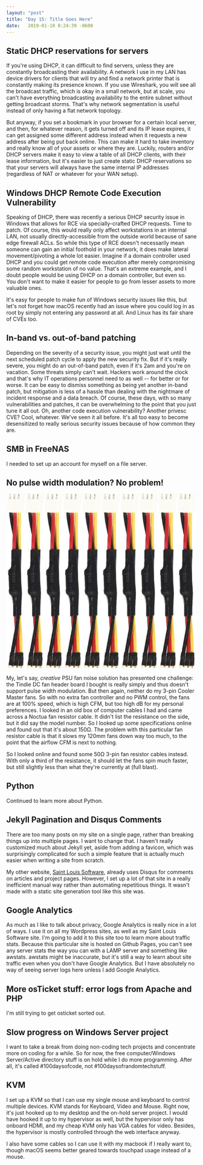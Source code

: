 ```yaml
---
layout: "post"
title: "Day 15: Title Goes Here"
date:   2019-01-10 0:24:39 -0600
---
```


## Static DHCP reservations for servers

If you're using DHCP, it can difficult to find servers, unless they are constantly broadcasting their availability. A network I use in my LAN has device drivers for clients that will try and find a network printer that is constantly making its presence known. If you use Wireshark, you will see all the broadcast traffic, which is okay in a small network, but at scale, you can't have everything broadcasting availability to the entire subnet without getting broadcast storms. That's why network segmentation is useful instead of only having a flat network topology. 

But anyway, if you set a bookmark in your browser for a certain local server, and then, for whatever reason, it gets turned off and its IP lease expires, it can get assigned some different address instead when it requests a new address after being put back online. This can make it hard to take inventory and really know all of your assets or where they are. Luckily, routers and/or DHCP servers make it easy to view a table of all DHCP clients, with their lease information, but it's easier to just create static DHCP reservations so that your servers will always have the same internal IP addresses (regardless of NAT or whatever for your WAN setup).

## Windows DHCP Remote Code Execution Vulnerability

Speaking of DHCP, there was recently a serious DHCP security issue in Windows that allows for RCE via specially-crafted DHCP requests. Time to patch. Of course, this would really only affect workstations in an internal LAN, not usually directly-accessible from the outside world because of sane edge firewall ACLs. So while this type of RCE doesn't necessarily mean someone can gain an initial foothold in your network, it does make lateral movement/pivoting a whole lot easier. Imagine if a domain controller used DHCP and you could get remote code execution after merely compromising some random workstation of no value. That's an extreme example, and I doubt people would be using DHCP on a domain controller, but even so. You don't want to make it easier for people to go from lesser assets to more valuable ones.

It's easy for people to make fun of Windows security issues like this, but let's not forget how macOS recently had an issue where you could log in as root by simply not entering any password at all. And Linux has its fair share of CVEs too. 

## In-band vs. out-of-band patching

Depending on the severity of a security issue, you might just wait until the next scheduled patch cycle to apply the new security fix. But if it's really severe, you might do an out-of-band patch, even if it's 2am and you're on vacation. Some threats simply can't wait. Hackers work around the clock and that's why IT operations personnel need to as well -- for better or for worse. It can be easy to dismiss something as being yet another in-band patch, but mitigation is less of a hassle than dealing with the nightmare of incident response and a data breach. Of course, these days, with so many vulnerabilities and patches, it can be overwhelming to the point that you just tune it all out. Oh, another code execution vulnerability? Another privesc CVE? Cool, whatever. We've seen it all before. It's all too easy to become desensitized to really serious security issues because of how common they are. 

## SMB in FreeNAS

I needed to set up an account for myself on a file server.

## No pulse width modulation? No problem!

![](/assets/resistor_cables.jpg)

My, let's say, *creative* PSU fan noise solution has presented one challenge: the Tindie DC fan header board I bought is really simply and thus doesn't support pulse width modulation. But then again, neither do my 3-pin Cooler Master fans. So with no extra fan controller and no PWM control, the fans are at 100% speed, which is high CFM, but too high dB for my personal preferences. I looked in an old box of computer cables I had and came across a Noctua fan resistor cable. It didn't list the resistance on the side, but it did say the model number. So I looked up some specifications online and found out that it's about 150Ω. The problem with this particular fan resistor cable is that it slows my 120mm fans down way too much, to the point that the airflow CFM is next to nothing. 

So I looked online and found some 50Ω 3-pin fan resistor cables instead. With only a third of the resistance, it should let the fans spin much faster, but still slightly less than what they're currently at (full blast). 

## Python

Continued to learn more about Python.

## Jekyll Pagination and Disqus Comments

There are too many posts on my site on a single page, rather than breaking things up into multiple pages. I want to change that. I haven't really customized much about Jekyll yet, aside from adding a favicon, which was surprisingly complicated for such a simple feature that is actually much easier when writing a site from scratch.

My other website, [Saint Louis Software](https://saintlouissoftware.com), already uses Disqus for comments on articles and project pages. However, I set up a lot of that site in a really inefficient manual way rather than automating repetitious things. It wasn't made with a static site generation tool like this site was. 

## Google Analytics

As much as I like to talk about privacy, Google Analytics is really nice in a lot of ways. I use it on all my Wordpress sites, as well as my Saint Louis Software site. I'm going to add it to this site too to learn more about traffic stats. Because this particular site is hosted on Github Pages, you can't see any server stats the way you can with a LAMP server and something like awstats. awstats might be inaccurate, but it's still a way to learn about site traffic even when you don't have Google Analytics. But I have absolutely no way of seeing server logs here unless I add Google Analytics.

## More osTicket stuff: error logs from Apache and PHP

I'm still trying to get osticket sorted out. 

## Slow progress on Windows Server project

I want to take a break from doing non-coding tech projects and concentrate more on coding for a while. So for now, the free computer/Windows Server/Active directory stuff is on hold while I do more programming. After all, it's called #100daysofcode, not #100daysofrandomtechstuff.

## KVM

I set up a KVM so that I can use my single mouse and keyboard to control multiple devices. KVM stands for Keyboard, Video and Mouse. Right now, it's just hooked up to my desktop and the on-hold server project. I would have hooked it up to my hypervisor as well, but the hypervisor only has onboard HDMI, and my cheap KVM only has VGA cables for video. Besides, the hypervisor is mostly controlled through the web interface anyway.

I also have some cables so I can use it with my macbook if I really want to, though macOS seems better geared towards touchpad usage instead of a mouse. 

